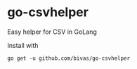 # go-csvhelper

Easy helper for CSV in GoLang

Install with 

```
go get -u github.com/bivas/go-csvhelper
```


